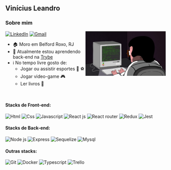 ## Vinícius Leandro

### Sobre mim

<img align="right" width=50% src="imgs/coding.gif" />

<a href="https://www.linkedin.com/in/viniciuscleandro/"><img alt="LinkedIn" src="https://img.shields.io/badge/LinkedIn-0077B5?style=for-the-badge&logo=linkedin&logoColor=white" /></a> <a href="mailto:viniciusleandrodev@gmail.com"><img alt="Gmail" src="https://img.shields.io/badge/Gmail-D14836?style=for-the-badge&logo=gmail&logoColor=white" /></a>

- 🏠 Moro em Belford Roxo, RJ
- 🌱 Atualmente estou aprendendo back-end na [Trybe](https://www.betrybe.com/)
- ℹ️ No tempo livre gosto de:
  - Jogar ou assistir esportes 🏀 :soccer:
  - Jogar video-game 🎮 
  - Ler livros 📖

<br>

#### Stacks de Front-end:

<img alt="Html" src="https://img.shields.io/badge/HTML5-E34F26?style=for-the-badge&logo=html5&logoColor=white" /> <img alt="Css" src="https://img.shields.io/badge/CSS3-1572B6?style=for-the-badge&logo=css3&logoColor=white" /> <img alt="Javascript" src="https://img.shields.io/badge/JavaScript-323330?style=for-the-badge&logo=javascript&logoColor=F7DF1E" /> <img alt="React js" src="https://img.shields.io/badge/React-20232A?style=for-the-badge&logo=react&logoColor=61DAFB" /> <img alt="React router" src="https://img.shields.io/badge/React_Router-CA4245?style=for-the-badge&logo=react-router&logoColor=white" /> <img alt="Redux" src="https://img.shields.io/badge/Redux-593D88?style=for-the-badge&logo=redux&logoColor=white" /> <img alt="Jest" src="https://img.shields.io/badge/Jest-C21325?style=for-the-badge&logo=jest&logoColor=white" />

#### Stacks de Back-end: 
 
<img alt="Node js" src="https://img.shields.io/badge/Node.js-339933?style=for-the-badge&logo=nodedotjs&logoColor=white" /> <img alt="Express" src="https://img.shields.io/badge/Express.js-000000?style=for-the-badge&logo=express&logoColor=white" /> <img alt="Sequelize" src="https://img.shields.io/badge/Sequelize-52B0E7?style=for-the-badge&logo=Sequelize&logoColor=white" /> <img alt="Mysql" src="https://img.shields.io/badge/MySQL-005C84?style=for-the-badge&logo=mysql&logoColor=white" /> 

#### Outras stacks: 

<img alt="Git" src="https://img.shields.io/badge/GIT-E44C30?style=for-the-badge&logo=git&logoColor=white" /> <img alt="Docker" src="https://img.shields.io/badge/Docker-2CA5E0?style=for-the-badge&logo=docker&logoColor=white" /> <img alt="Typescript" src="https://img.shields.io/badge/TypeScript-007ACC?style=for-the-badge&logo=typescript&logoColor=white" /> <img alt="Trello" src="https://img.shields.io/badge/Trello-0052CC?style=for-the-badge&logo=trello&logoColor=white" />


<!-- <img alt="" src="" /> -->
